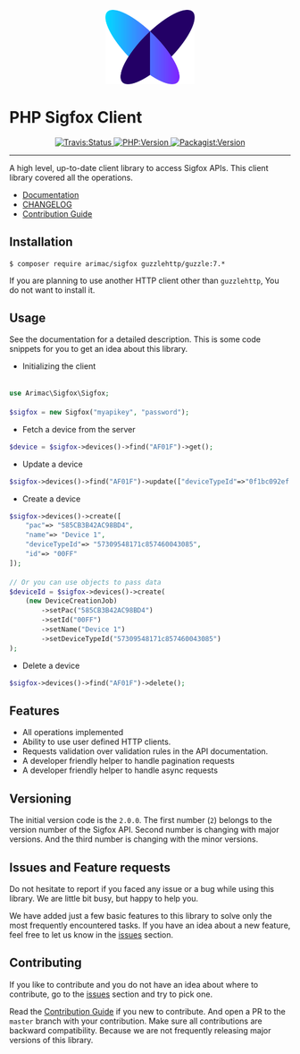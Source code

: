 <p align="center">
	<a href="https://github.com/arimacdev/php-sigfox-client">
			<img width="160px" src="./resources/sigfox-logo.png" />
	</a>
</p>

# PHP Sigfox Client

<p align="center">
	<a href="https://opensource.org/licenses/MIT">
    <img 
      src="https://img.shields.io/badge/License-MIT-green.svg"
      alt="Travis:Status"
    />
  </a>
	<a href="https://opensource.org/licenses/MIT">
    <img 
      src="https://img.shields.io/packagist/php-v/arimac/sigfox"
      alt="PHP:Version"
    />
  </a>
	<a href="https://opensource.org/licenses/MIT">
    <img
      src="https://img.shields.io/packagist/v/arimac/sigfox"
      alt="Packagist:Version"
    />
  </a>
</p>

---

A high level, up-to-date client library to access Sigfox APIs. This
client library covered all the operations.

- [Documentation](https://arimacdev.github.io/php-sigfox-client)
- [CHANGELOG](https://github.com/arimacdev/php-sigfox-client/blob/main/CHANGELOG.md)
- [Contribution Guide](https://github.com/arimacdev/php-sigfox-client/blob/main/CONTRIBUTING.md)


## Installation

```
$ composer require arimac/sigfox guzzlehttp/guzzle:7.*
```

If you are planning to use another HTTP client other than `guzzlehttp`,
You do not want to install it.

## Usage

See the documentation for a detailed description. This is some code
snippets for you to get an idea about this library.

- Initializing the client

```php

use Arimac\Sigfox\Sigfox;

$sigfox = new Sigfox("myapikey", "password");
```

- Fetch a device from the server
```php
$device = $sigfox->devices()->find("AF01F")->get();
```

- Update a device
```php
$sigfox->devices()->find("AF01F")->update(["deviceTypeId"=>"0f1bc092ef..."]);
```

- Create a device
```php
$sigfox->devices()->create([
    "pac"=> "585CB3B42AC98BD4",
    "name"=> "Device 1",
    "deviceTypeId"=> "57309548171c857460043085",
    "id"=> "00FF"
]);

// Or you can use objects to pass data
$deviceId = $sigfox->devices()->create(
    (new DeviceCreationJob)
        ->setPac("585CB3B42AC98BD4")
        ->setId("00FF")
        ->setName("Device 1")
        ->setDeviceTypeId("57309548171c857460043085")
);

```

- Delete a device
```php
$sigfox->devices()->find("AF01F")->delete();
```

## Features

- All operations implemented
- Ability to use user defined HTTP clients.
- Requests validation over validation rules in the API documentation.
- A developer friendly helper to handle pagination requests
- A developer friendly helper to handle async requests

## Versioning

The initial version code is the `2.0.0`. The first number (`2`) belongs 
to the version number of the Sigfox API. Second number is changing with 
major versions. And the third number is changing with the minor
versions.

## Issues and Feature requests

Do not hesitate to report if you faced any issue or a bug while using 
this library. We are little bit busy, but happy to help you.

We have added just a few basic features to this library to solve only 
the most frequently encountered tasks. If you have an idea about a new
feature, feel free to let us know in the [issues](https://github.com/arimacdev/php-sigfox-client/issues)
section.

## Contributing

If you like to contribute and you do not have an idea about where to
contribute, go to the [issues](https://github.com/arimacdev/php-sigfox-client/issues)
section and try to pick one.

Read the [Contribution
Guide](https://github.com/arimacdev/php-sigfox-client/blob/main/CONTRIBUTING.md)
if you new to contribute. And open a PR to the `master` branch with your
contribution. Make sure all contributions are backward compatibility.
Because we are not frequently releasing major versions of this library.
